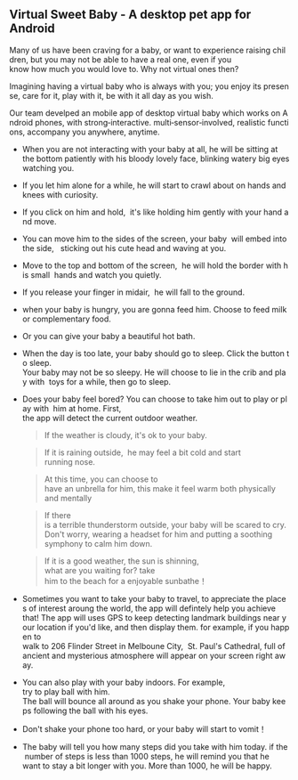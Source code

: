 ## Virtual Sweet Baby - A desktop pet app for Android
Many of us have been craving for a baby, or want to experience raising children, but you may not be able to have a real one, even if you know how much you would love to. Why not virtual ones then?

Imagining having a virtual baby who is always with you; you enjoy its presense, care for it, play with it, be with it all day as you wish.

Our team develped an mobile app of desktop virtual baby which works on Android phones, with strong‑interactive. multi‑sensor‑involved, realistic functions, accompany you anywhere, anytime. 

- When you are not interacting with your baby at all, he will be sitting at the bottom  patiently with his bloody lovely face, blinking watery big eyes watching you.

- If you let him alone for a while, he will start to crawl about on hands and knees with curiosity. 

- If you click on him and hold,  it's like holding him gently with your hand and move.

- You can move him to the sides of the screen, your baby  will embed into the side,   sticking out his cute head and waving at you.

- Move to the top and bottom of the screen,  he will hold the border with his small  hands and watch you quietly.

- If you release your finger in midair,  he will fall to the ground.

- when your baby is hungry, you are gonna feed him. Choose to feed milk or complementary food.

- Or you can give your baby a beautiful hot bath. 

- When the day is too late, your baby should go to sleep. Click the button to sleep.  Your baby may not be so sleepy. He will choose to lie in the crib and play with  toys for a while, then go to sleep. 

- Does your baby feel bored? You can choose to take him out to play or play with  him at home. First, the app will detect the current outdoor weather. 
  > If the weather is cloudy, it's ok to your baby. 
  
  > If it is raining outside,  he may feel a bit cold and start running nose.
  
  > At this time, you can choose to  have an unbrella for him, this make it feel warm both physically  and mentally
  
  > If there is a terrible thunderstorm outside, your baby will be scared to cry. Don't worry, wearing a headset for him and putting a soothing  symphony to calm him down. 
  
  > If it is a good weather, the sun is shinning, what are you waiting for? take him to the beach for a enjoyable sunbathe！
  
- Sometimes you want to take your baby to travel, to appreciate the places of interest aroung the world, the app will defintely help you achieve  that! The app will uses GPS to keep detecting landmark buildings near your location if you'd like, and then display them. for example, if you happen to  walk to 206 Flinder Street in Melboune City,  St. Paul's Cathedral, full of ancient and mysterious atmosphere will appear on your screen right away. 

- You can also play with your baby indoors. For example, try to play ball with him. The ball will bounce all around as you shake your phone. Your baby keeps following the ball with his eyes.

- Don't shake your phone too hard, or your baby will start to vomit！ 

- The baby will tell you how many steps did you take with him today. if the number of steps is less than 1000 steps, he will remind you that he  want to stay a bit longer with you. More than 1000, he will be happy.
